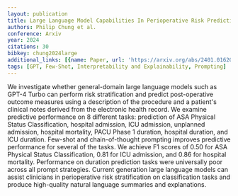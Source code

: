 ```yaml
---
layout: publication
title: Large Language Model Capabilities In Perioperative Risk Prediction And Prognostication
authors: Philip Chung et al.
conference: Arxiv
year: 2024
citations: 30
bibkey: chung2024large
additional_links: [{name: Paper, url: 'https://arxiv.org/abs/2401.01620'}]
tags: [GPT, Few-Shot, Interpretability and Explainability, Prompting]
---
```

We investigate whether general-domain large language models such as GPT-4
Turbo can perform risk stratification and predict post-operative outcome
measures using a description of the procedure and a patient's clinical notes
derived from the electronic health record. We examine predictive performance on
8 different tasks: prediction of ASA Physical Status Classification, hospital
admission, ICU admission, unplanned admission, hospital mortality, PACU Phase 1
duration, hospital duration, and ICU duration. Few-shot and chain-of-thought
prompting improves predictive performance for several of the tasks. We achieve
F1 scores of 0.50 for ASA Physical Status Classification, 0.81 for ICU
admission, and 0.86 for hospital mortality. Performance on duration prediction
tasks were universally poor across all prompt strategies. Current generation
large language models can assist clinicians in perioperative risk
stratification on classification tasks and produce high-quality natural
language summaries and explanations.